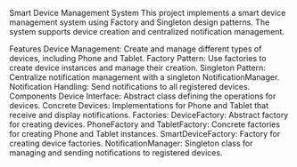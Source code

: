 Smart Device Management System
This project implements a smart device management system using Factory and Singleton design patterns. The system supports device creation and centralized notification management.

Features
Device Management: Create and manage different types of devices, including Phone and Tablet.
Factory Pattern: Use factories to create device instances and manage their creation.
Singleton Pattern: Centralize notification management with a singleton NotificationManager.
Notification Handling: Send notifications to all registered devices.
Components
Device Interface: Abstract class defining the operations for devices.
Concrete Devices: Implementations for Phone and Tablet that receive and display notifications.
Factories:
DeviceFactory: Abstract factory for creating devices.
PhoneFactory and TabletFactory: Concrete factories for creating Phone and Tablet instances.
SmartDeviceFactory: Factory for creating device factories.
NotificationManager: Singleton class for managing and sending notifications to registered devices.
